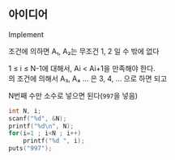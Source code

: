 ## 아이디어
Implement  

조건에 의하면 A₁, A₂는 무조건 1, 2 일 수 밖에 없다  

1 ≤ i ≤ N-1에 대해서, Ai < Ai+1을 만족해야 한다.  
의 조건에 의해서 A₃, A₄ ... 은 3, 4, ... 으로 하면 되고  

N번째 수만 소수로 넣으면 된다(`997`을 넣음)
```c
int N, i;
scanf("%d", &N);
printf("%d\n", N);
for(i=1 ; i<N ; i++)
	printf("%d ", i);
puts("997");
```